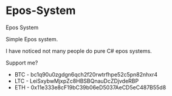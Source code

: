 # Epos-System
Epos System


Simple Epos system.

I have noticed not many people do pure C# epos systems.


Support me?

- BTC - bc1q90u0zgdgn6qch2f20rwtrfhpe52c5pn82nhxr4
- LTC - LeiSxybwMjxpZc8HBSBQnauDcZDjvdeRBP
- ETH - 0x11e333e8cF19bC39b06eD5037AeCD5eC487B55d8

